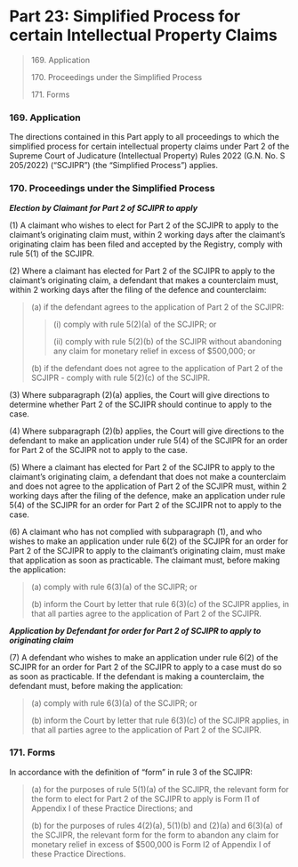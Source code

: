 # Part 23: Simplified Process for certain Intellectual Property Claims

> 169\. Application
>
> 170\. Proceedings under the Simplified Process
>
> 171\. Forms

### 169. Application <a href="#id-169-application" id="id-169-application"></a>

The directions contained in this Part apply to all proceedings to which the simplified process for certain intellectual property claims under Part 2 of the Supreme Court of Judicature (Intellectual Property) Rules 2022 (G.N. No. S 205/2022) (“SCJIPR”) (the “Simplified Process”) applies.

### 170. Proceedings under the Simplified Process <a href="#id-170-proceedings-under-the-simplified-process" id="id-170-proceedings-under-the-simplified-process"></a>

_**Election by Claimant for Part 2 of SCJIPR to apply**_

(1) A claimant who wishes to elect for Part 2 of the SCJIPR to apply to the claimant’s originating claim must, within 2 working days after the claimant’s originating claim has been filed and accepted by the Registry, comply with rule 5(1) of the SCJIPR.

(2) Where a claimant has elected for Part 2 of the SCJIPR to apply to the claimant’s originating claim, a defendant that makes a counterclaim must, within 2 working days after the filing of the defence and counterclaim:

> (a) if the defendant agrees to the application of Part 2 of the SCJIPR:
>
> > (i) comply with rule 5(2)(a) of the SCJIPR; or
> >
> > (ii) comply with rule 5(2)(b) of the SCJIPR without abandoning any claim for monetary relief in excess of $500,000; or
>
> (b) if the defendant does not agree to the application of Part 2 of the SCJIPR - comply with rule 5(2)(c) of the SCJIPR.

(3) Where subparagraph (2)(a) applies, the Court will give directions to determine whether Part 2 of the SCJIPR should continue to apply to the case.

(4) Where subparagraph (2)(b) applies, the Court will give directions to the defendant to make an application under rule 5(4) of the SCJIPR for an order for Part 2 of the SCJIPR not to apply to the case.

(5) Where a claimant has elected for Part 2 of the SCJIPR to apply to the claimant’s originating claim, a defendant that does not make a counterclaim and does not agree to the application of Part 2 of the SCJIPR must, within 2 working days after the filing of the defence, make an application under rule 5(4) of the SCJIPR for an order for Part 2 of the SCJIPR not to apply to the case.

(6) A claimant who has not complied with subparagraph (1), and who wishes to make an application under rule 6(2) of the SCJIPR for an order for Part 2 of the SCJIPR to apply to the claimant’s originating claim, must make that application as soon as practicable. The claimant must, before making the application:

> (a) comply with rule 6(3)(a) of the SCJIPR; or
>
> (b) inform the Court by letter that rule 6(3)(c) of the SCJIPR applies, in that all parties agree to the application of Part 2 of the SCJIPR.

_**Application by Defendant for order for Part 2 of SCJIPR to apply to originating claim**_

(7) A defendant who wishes to make an application under rule 6(2) of the SCJIPR for an order for Part 2 of the SCJIPR to apply to a case must do so as soon as practicable. If the defendant is making a counterclaim, the defendant must, before making the application:

> (a) comply with rule 6(3)(a) of the SCJIPR; or
>
> (b) inform the Court by letter that rule 6(3)(c) of the SCJIPR applies, in that all parties agree to the application of Part 2 of the SCJIPR.

### 171. Forms <a href="#id-171-forms" id="id-171-forms"></a>

In accordance with the definition of “form” in rule 3 of the SCJIPR:

> (a) for the purposes of rule 5(1)(a) of the SCJIPR, the relevant form for the form to elect for Part 2 of the SCJIPR to apply is Form I1 of Appendix I of these Practice Directions; and
>
> (b) for the purposes of rules 4(2)(a), 5(1)(b) and (2)(a) and 6(3)(a) of the SCJIPR, the relevant form for the form to abandon any claim for monetary relief in excess of $500,000 is Form I2 of Appendix I of these Practice Directions.
